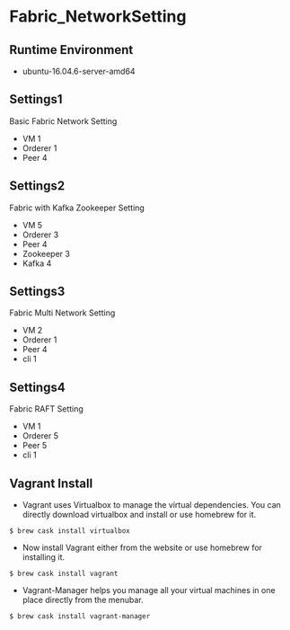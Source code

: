 # Fabric_NetworkSetting

## Runtime Environment

* ubuntu-16.04.6-server-amd64

## Settings1

Basic Fabric Network Setting

* VM 1
* Orderer 1
* Peer 4

## Settings2

Fabric with Kafka Zookeeper Setting

* VM 5
* Orderer 3
* Peer 4
* Zookeeper 3
* Kafka 4

## Settings3 

Fabric Multi Network Setting

* VM 2
* Orderer 1
* Peer 4
* cli 1

## Settings4

Fabric RAFT Setting

* VM 1
* Orderer 5
* Peer 5
* cli 1


## Vagrant Install

* Vagrant uses Virtualbox to manage the virtual dependencies. You can directly download virtualbox and install or use homebrew for it.
```
$ brew cask install virtualbox
```
* Now install Vagrant either from the website or use homebrew for installing it.
```
$ brew cask install vagrant
```
* Vagrant-Manager helps you manage all your virtual machines in one place directly from the menubar.

```
$ brew cask install vagrant-manager
```